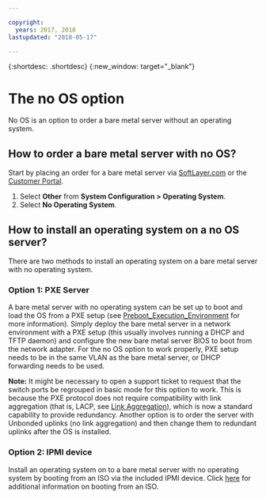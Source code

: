 ```yaml
---

copyright:
  years: 2017, 2018
lastupdated: "2018-05-17"

---
```


{:shortdesc: .shortdesc}
{:new_window: target="_blank"}

# The no OS option

No OS is an option to order a bare metal server without an operating system.

## How to order a bare metal server with no OS?

Start by placing an order for a bare metal server via [SoftLayer.com](https://www.softlayer.com) or the [Customer Portal](https://control.softlayer.com).

1. Select **Other** from **System Configuration > Operating System**.
2. Select **No Operating System**.

## How to install an operating system on a no OS server?

There are two methods to install an operating system on a bare metal server with no operating system.

### Option 1: PXE Server

A bare metal server with no operating system can be set up to boot and load the OS from a PXE setup (see [Preboot_Execution_Environment](http://en.wikipedia.org/wiki/Preboot_Execution_Environment) for more information). Simply deploy the bare metal server in a network environment with a PXE setup (this usually involves running a DHCP and TFTP daemon) and configure the new bare metal server BIOS to boot from the network adapter. For the no OS option to work properly, PXE setup needs to be in the same VLAN as the bare metal server, or DHCP forwarding needs to be used.

**Note:** It might be necessary to open a support ticket to request that the switch ports be regrouped in basic mode for this option to work. This is because the PXE protocol does not require compatibility with link aggregation (that is, LACP, see [Link Aggregation](http://en.wikipedia.org/wiki/Link_aggregation)), which is now a standard capability to provide redundancy. Another option is to order the server with Unbonded uplinks (no link aggregation) and then change them to redundant uplinks after the OS is installed.

### Option 2: IPMI device

Install an operating system on to a bare metal server with no operating system by booting from an ISO via the included IPMI device. Click [here](mount-iso-bare-metal-server.html) for additional information on booting from an ISO.
